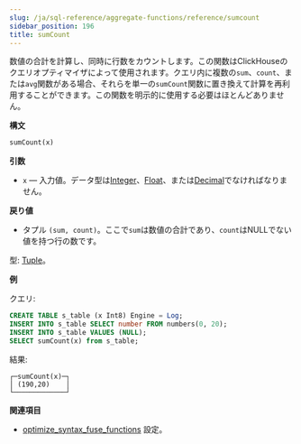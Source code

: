 ```yaml
---
slug: /ja/sql-reference/aggregate-functions/reference/sumcount
sidebar_position: 196
title: sumCount
---
```


数値の合計を計算し、同時に行数をカウントします。この関数はClickHouseのクエリオプティマイザによって使用されます。クエリ内に複数の`sum`、`count`、または`avg`関数がある場合、それらを単一の`sumCount`関数に置き換えて計算を再利用することができます。この関数を明示的に使用する必要はほとんどありません。

**構文**

``` sql
sumCount(x)
```

**引数**

- `x` — 入力値。データ型は[Integer](../../../sql-reference/data-types/int-uint.md)、[Float](../../../sql-reference/data-types/float.md)、または[Decimal](../../../sql-reference/data-types/decimal.md)でなければなりません。

**戻り値**

- タプル `(sum, count)`。ここで`sum`は数値の合計であり、`count`はNULLでない値を持つ行の数です。

型: [Tuple](../../../sql-reference/data-types/tuple.md)。

**例**

クエリ:

``` sql
CREATE TABLE s_table (x Int8) Engine = Log;
INSERT INTO s_table SELECT number FROM numbers(0, 20);
INSERT INTO s_table VALUES (NULL);
SELECT sumCount(x) from s_table;
```

結果:

``` text
┌─sumCount(x)─┐
│ (190,20)    │
└─────────────┘
```

**関連項目**

- [optimize_syntax_fuse_functions](../../../operations/settings/settings.md#optimize_syntax_fuse_functions) 設定。
